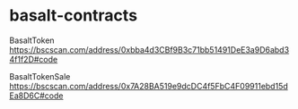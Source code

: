 # basalt-contracts

BasaltToken
https://bscscan.com/address/0xbba4d3CBf9B3c71bb51491DeE3a9D6abd34f1f2D#code

BasaltTokenSale
https://bscscan.com/address/0x7A28BA519e9dcDC4f5FbC4F09911ebd15dEa8D6C#code
